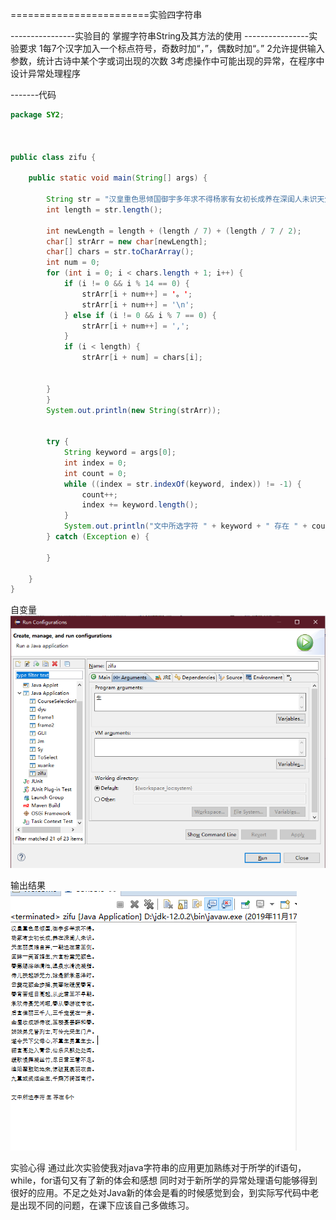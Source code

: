 
========================实验四字符串

----------------实验目的
掌握字符串String及其方法的使用
----------------实验要求
  1每7个汉字加入一个标点符号，奇数时加“，”，偶数时加“。”
  2允许提供输入参数，统计古诗中某个字或词出现的次数
  3考虑操作中可能出现的异常，在程序中设计异常处理程序

-------代码
```java
package SY2;



public class zifu {

	public static void main(String[] args) {

		String str = "汉皇重色思倾国御宇多年求不得杨家有女初长成养在深闺人未识天生丽质难自弃一朝选在君王侧回眸一笑百媚生六宫粉黛无颜色春寒赐浴华清池温泉水滑洗凝脂侍儿扶起娇无力始是新承恩泽时云鬓花颜金步摇芙蓉帐暖度春宵春宵苦短日高起从此君王不早朝承欢侍宴无闲暇春从春游夜专夜后宫佳丽三千人三千宠爱在一身金屋妆成娇侍夜玉楼宴罢醉和春姊妹弟兄皆列士可怜光采生门户遂令天下父母心不重生男重生女骊宫高处入青云仙乐风飘处处闻缓歌慢舞凝丝竹尽日君王看不足渔阳鼙鼓动地来惊破霓裳羽衣曲九重城阙烟尘生千乘万骑西南行";
		int length = str.length();

		int newLength = length + (length / 7) + (length / 7 / 2);
		char[] strArr = new char[newLength];
		char[] chars = str.toCharArray();
		int num = 0;
		for (int i = 0; i < chars.length + 1; i++) {
			if (i != 0 && i % 14 == 0) {
				strArr[i + num++] = '。';
				strArr[i + num++] = '\n';
			} else if (i != 0 && i % 7 == 0) {
				strArr[i + num++] = ',';
			}
			if (i < length) {
				strArr[i + num] = chars[i];

			
		}
		}
		System.out.println(new String(strArr));
			
			
		try {
			String keyword = args[0];
			int index = 0;
			int count = 0;
			while ((index = str.indexOf(keyword, index)) != -1) {
				count++;
				index += keyword.length();
			}
			System.out.println("文中所选字符 " + keyword + " 存在 " + count+"个");
		} catch (Exception e) {

		}
		
	}
}

```
自变量
![zbl](https://github.com/hekaiyuan1/JAVA.-/blob/master/zibianliang.png)

输出结果
![jg](https://github.com/hekaiyuan1/JAVA.-/blob/master/shuchujieguo.png)








实验心得
通过此次实验使我对java字符串的应用更加熟练对于所学的if语句，while，for语句又有了新的体会和感想
同时对于新所学的异常处理语句能够得到很好的应用。不足之处对Java新的体会是看的时候感觉到会，到实际写代码中老是出现不同的问题，在课下应该自己多做练习。
 
